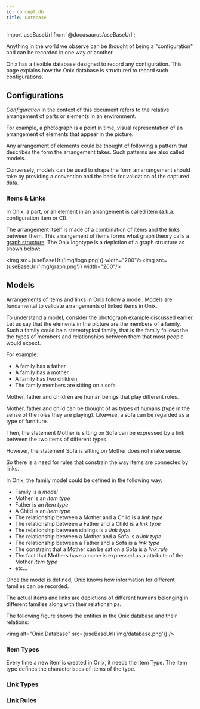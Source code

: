 ```yaml
---
id: concept_db
title: Database
---
```

import useBaseUrl from '@docusaurus/useBaseUrl';

Anything in the world we observe can be thought of being a "configuration" and can be recorded in one way or another.

Onix has a flexible database designed to record any configuration. This page explains how the Onix database is structured 
to record such configurations.

## Configurations

*Configuration* in the context of this document refers to the relative arrangement of parts or elements in an environment.

For example, a photograph is a point in time, visual representation of an arrangement of elements that appear in the picture. 

Any arrangement of elements could be thought of following a pattern that describes the form the arrangement takes. 
Such patterns are also called models. 

Conversely, models can be used to shape the form an arrangement should take by providing a convention and the basis for 
validation of the captured data. 

### Items & Links

In Onix, a part, or an element in an arrangement is called item (a.k.a. configuration item or CI). 

The arrangement itself is made of a combination of items and the links between them. This arrangement of items forms 
what graph theory calls a [graph structure](https://en.wikipedia.org/wiki/Graph_(discrete_mathematics)). 
The Onix logotype is a depiction of a 
graph structure as shown below: 

<img src={useBaseUrl('img/logo.png')} width="200"/><img src={useBaseUrl('img/graph.png')} width="200"/>

## Models

Arrangements of items and links in Onix follow a model. Models are fundamental to validate arrangements of linked items
in Onix.

To understand a model, consider the photograph example discussed earlier. Let us say that the elements in the picture are the 
members of a family. Such a family could be a stereotypical family, that is the family follows the the types of members 
and relationships between them that most people would expect.

For example:

- A family has a father
- A family has a mother
- A family has two children
- The family members are sitting on a sofa

Mother, father and children are human beings that play different roles. 

Mother, father and child can be thought of as types of humans (type in the sense of the roles they are playing).
Likewise, a sofa can be regarded as a type of furniture.

Then, the statement Mother is sitting on Sofa can be expressed by a link between the two items of different types.

However, the statement Sofa is sitting on Mother does not make sense. 

So there is a need for rules that constrain the way items are connected by links.

In Onix, the family model could be defined in the following way:

- Family is a *model*
- Mother is an *item type*
- Father is an *item type*
- A Child is an *item type*
- The relationship between a Mother and a Child is a *link type*
- The relationship between a Father and a Child is a *link type*
- The relationship between siblings is a *link type*
- The relationship between a Mother and a Sofa is a *link type*
- The relationship between a Father and a Sofa is a *link type*
- The constraint that a Mother can be sat on a Sofa is a *link rule*
- The fact that Mothers have a name is expressed as a attribute of the Mother *item type*
- etc...

Once the model is defined, Onix knows how information for different families can be recorded.

The actual items and links are depictions of different humans belonging in different families along with their relationships.

The following figure shows the entities in the Onix database and their relations:

<img alt="Onix Database" src={useBaseUrl('img/database.png')} />

### Item Types

Every time a new item is created in Onix, it needs the Item Type. The item type defines the characteristics of items of 
the type.

### Link Types

### Link Rules



